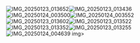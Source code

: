 ![IMG_20250123_013652](https://github.com/user-attachments/assets/baa12400-45cb-431e-8aa4-3911f4f6c792)![IMG_20250123_013436](https://github.com/user-attachments/assets/4140e1cc-a12e-4287-beee-dbf3257800fd)![IMG_20250124_003500](https://github.com/user-attachments/assets/f3e3f06e-5810-48c8-88c9-8b21a8cf3a8f)![IMG_20250124_003552](https://github.com/user-attachments/assets/afb5cd0e-3229-433f-bbcb-7befc00056ed)![IMG_20250123_013602](https://github.com/user-attachments/assets/ac4a3410-a3fe-4c2d-a800-37f9f33ff17d)![IMG_20250123_013522](https://github.com/user-attachments/assets/c388f7fe-d5b8-49d8-b6d4-8bab49193fcc)![IMG_20250123_013352](https://github.com/user-attachments/assets/94b5d077-0985-4304-951d-27cb8d2f8488)![IMG_20250123_013255](https://github.com/user-attachments/assets/a568023a-f28b-4b4e-8ae1-2960b4b92b62)![IMG_20250124_004639](https://github.com/user-attachments/assets/89f277f0-2070-4d28-89a6-e3afa5b0760e) img>
 








